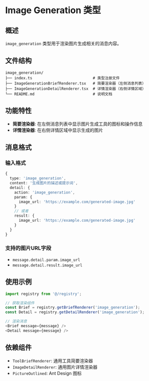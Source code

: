 # Image Generation 类型

## 概述

`image_generation` 类型用于渲染图片生成相关的消息内容。

## 文件结构

```
image_generation/
├── index.ts                           # 类型注册文件
├── ImageGenerationBriefRenderer.tsx   # 简要渲染器（左侧消息列表）
├── ImageGenerationDetailRenderer.tsx  # 详情渲染器（右侧详情区域）
└── README.md                          # 说明文档
```

## 功能特性

- **简要渲染器**: 在左侧消息列表中显示图片生成工具的图标和操作信息
- **详情渲染器**: 在右侧详情区域中显示生成的图片

## 消息格式

### 输入格式

```typescript
{
  type: 'image_generation',
  content: '生成图片的描述或提示词',
  detail: {
    action: 'image_generation',
    param: {
      image_url: 'https://example.com/generated-image.jpg'
    }
    // 或者
    result: {
      image_url: 'https://example.com/generated-image.jpg'
    }
  }
}
```

### 支持的图片URL字段

- `message.detail.param.image_url`
- `message.detail.result.image_url`

## 使用示例

```typescript
import registry from '@/registry';

// 获取渲染组件
const Brief = registry.getBriefRenderer('image_generation');
const Detail = registry.getDetailRenderer('image_generation');

// 渲染消息
<Brief message={message} />
<Detail message={message} />
```

## 依赖组件

- `ToolBriefRenderer`: 通用工具简要渲染器
- `ImageDetailRenderer`: 通用图片详情渲染器
- `PictureOutlined`: Ant Design 图标 